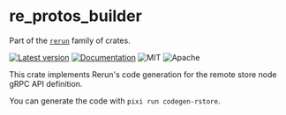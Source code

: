 # re_protos_builder

Part of the [`rerun`](https://github.com/rerun-io/rerun) family of crates.

[![Latest version](https://img.shields.io/crates/v/re_protos_builder.svg)](https://crates.io/crates/re_protos_builder?speculative-link)
[![Documentation](https://docs.rs/re_protos_builder/badge.svg)](https://docs.rs/re_protos_builder?speculative-link)
![MIT](https://img.shields.io/badge/license-MIT-blue.svg)
![Apache](https://img.shields.io/badge/license-Apache-blue.svg)

This crate implements Rerun's code generation for the remote store node gRPC API definition.

You can generate the code with `pixi run codegen-rstore`.
